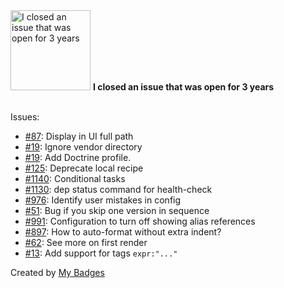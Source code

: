 <img src="https://github.com/my-badges/my-badges/blob/master/src/all-badges/old-issue/old-issue-3.png?raw=true" alt="I closed an issue that was open for 3 years" title="I closed an issue that was open for 3 years" width="128">
<strong>I closed an issue that was open for 3 years</strong>
<br><br>

Issues:

- <a href="https://github.com/schmittjoh/JMSTranslationBundle/issues/87">#87</a>: Display in UI full path
- <a href="https://github.com/alxlit/coffeescript-php/issues/19">#19</a>: Ignore vendor directory
- <a href="https://github.com/silexphp/Silex-WebProfiler/issues/19">#19</a>: Add Doctrine profile.
- <a href="https://github.com/deployphp/recipes/issues/125">#125</a>: Deprecate local recipe
- <a href="https://github.com/deployphp/deployer/issues/1140">#1140</a>: Conditional tasks
- <a href="https://github.com/deployphp/deployer/issues/1130">#1130</a>: dep status command for health-check
- <a href="https://github.com/deployphp/deployer/issues/976">#976</a>: Identify user mistakes in config
- <a href="https://github.com/antonmedv/jsize/issues/51">#51</a>: Bug if you skip one version in sequence
- <a href="https://github.com/KronicDeth/intellij-elixir/issues/991">#991</a>: Configuration to turn off showing alias references
- <a href="https://github.com/KronicDeth/intellij-elixir/issues/897">#897</a>: How to auto-format without extra indent?
- <a href="https://github.com/antonmedv/fx/issues/62">#62</a>: See more on first render
- <a href="https://github.com/antonmedv/expr/issues/13">#13</a>: Add support for tags `expr:"..."`


Created by <a href="https://github.com/my-badges/my-badges">My Badges</a>